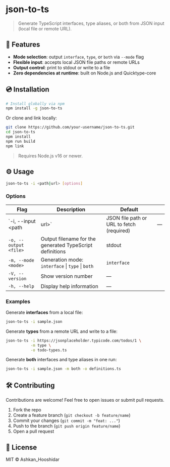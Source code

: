 # json-to-ts

> Generate TypeScript interfaces, type aliases, or both from JSON input (local file or remote URL).

## 🚀 Features

- **Mode selection**: output `interface`, `type`, or `both` via `--mode` flag
- **Flexible input**: accepts local JSON file paths or remote URLs
- **Output control**: print to stdout or write to a file
- **Zero dependencies at runtime**: built on Node.js and Quicktype-core

## 💿 Installation

```bash
# Install globally via npm
npm install -g json-to-ts
```

Or clone and link locally:

```bash
git clone https://github.com/your-username/json-to-ts.git
cd json-to-ts
npm install
npm run build
npm link
```

> Requires Node.js v16 or newer.

## ⚙️ Usage

```bash
json-to-ts -i <path|url> [options]
```

### Options

| Flag                  | Description                                              | Default                                   |     |
| --------------------- | -------------------------------------------------------- | ----------------------------------------- | --- |
| \`-i, --input \<path  | url>\`                                                   | JSON file path or URL to fetch (required) | —   |
| `-o, --output <file>` | Output filename for the generated TypeScript definitions | stdout                                    |     |
| `-m, --mode <mode>`   | Generation mode: `interface` \| `type` \| `both`         | `interface`                               |     |
| `-V, --version`       | Show version number                                      | —                                         |     |
| `-h, --help`          | Display help information                                 | —                                         |     |

### Examples

Generate **interfaces** from a local file:

```bash
json-to-ts -i sample.json
```

Generate **types** from a remote URL and write to a file:

```bash
json-to-ts -i https://jsonplaceholder.typicode.com/todos/1 \
           -m type \
           -o todo-types.ts
```

Generate **both** interfaces and type aliases in one run:

```bash
json-to-ts -i sample.json -m both -o definitions.ts
```

## 🛠️ Contributing

Contributions are welcome! Feel free to open issues or submit pull requests.

1. Fork the repo
2. Create a feature branch (`git checkout -b feature/name`)
3. Commit your changes (`git commit -m "feat: ..."`)
4. Push to the branch (`git push origin feature/name`)
5. Open a pull request

## 📜 License

MIT © Ashkan_Hooshidar
